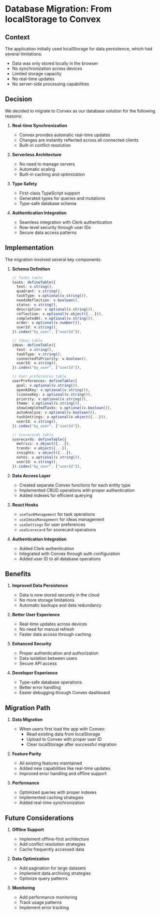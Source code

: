 # Database Migration: From localStorage to Convex

## Context

The application initially used localStorage for data persistence, which had several limitations:
- Data was only stored locally in the browser
- No synchronization across devices
- Limited storage capacity
- No real-time updates
- No server-side processing capabilities

## Decision

We decided to migrate to Convex as our database solution for the following reasons:

1. **Real-time Synchronization**
   - Convex provides automatic real-time updates
   - Changes are instantly reflected across all connected clients
   - Built-in conflict resolution

2. **Serverless Architecture**
   - No need to manage servers
   - Automatic scaling
   - Built-in caching and optimization

3. **Type Safety**
   - First-class TypeScript support
   - Generated types for queries and mutations
   - Type-safe database schema

4. **Authentication Integration**
   - Seamless integration with Clerk authentication
   - Row-level security through user IDs
   - Secure data access patterns

## Implementation

The migration involved several key components:

1. **Schema Definition**
   ```typescript
   // Tasks table
   tasks: defineTable({
     text: v.string(),
     quadrant: v.string(),
     taskType: v.optional(v.string()),
     needsReflection: v.boolean(),
     status: v.string(),
     description: v.optional(v.string()),
     reflection: v.optional(v.object({...})),
     completedAt: v.optional(v.string()),
     order: v.optional(v.number()),
     userId: v.string(),
   }).index("by_user", ["userId"]),

   // Ideas table
   ideas: defineTable({
     text: v.string(),
     taskType: v.string(),
     connectedToPriority: v.boolean(),
     userId: v.string(),
   }).index("by_user", ["userId"]),

   // User preferences table
   userPreferences: defineTable({
     goal: v.optional(v.string()),
     openAIKey: v.optional(v.string()),
     licenseKey: v.optional(v.string()),
     priority: v.optional(v.string()),
     theme: v.optional(v.string()),
     showCompletedTasks: v.optional(v.boolean()),
     autoAnalyze: v.optional(v.boolean()),
     taskSettings: v.optional(v.object({...})),
     userId: v.string(),
   }).index("by_user", ["userId"]),

   // Scorecards table
   scorecards: defineTable({
     metrics: v.object({...}),
     trends: v.object({...}),
     insights: v.object({...}),
     notes: v.optional(v.string()),
     userId: v.string(),
   }).index("by_user", ["userId"]),
   ```

2. **Data Access Layer**
   - Created separate Convex functions for each entity type
   - Implemented CRUD operations with proper authentication
   - Added indexes for efficient querying

3. **React Hooks**
   - `useTaskManagement` for task operations
   - `useIdeasManagement` for ideas management
   - `useSettings` for user preferences
   - `useScorecard` for scorecard operations

4. **Authentication Integration**
   - Added Clerk authentication
   - Integrated with Convex through auth configuration
   - Added user ID to all database operations

## Benefits

1. **Improved Data Persistence**
   - Data is now stored securely in the cloud
   - No more storage limitations
   - Automatic backups and data redundancy

2. **Better User Experience**
   - Real-time updates across devices
   - No need for manual refresh
   - Faster data access through caching

3. **Enhanced Security**
   - Proper authentication and authorization
   - Data isolation between users
   - Secure API access

4. **Developer Experience**
   - Type-safe database operations
   - Better error handling
   - Easier debugging through Convex dashboard

## Migration Path

1. **Data Migration**
   - When users first load the app with Convex:
     - Read existing data from localStorage
     - Upload to Convex with proper user ID
     - Clear localStorage after successful migration

2. **Feature Parity**
   - All existing features maintained
   - Added new capabilities like real-time updates
   - Improved error handling and offline support

3. **Performance**
   - Optimized queries with proper indexes
   - Implemented caching strategies
   - Added real-time synchronization

## Future Considerations

1. **Offline Support**
   - Implement offline-first architecture
   - Add conflict resolution strategies
   - Cache frequently accessed data

2. **Data Optimization**
   - Add pagination for large datasets
   - Implement data archiving strategies
   - Optimize query patterns

3. **Monitoring**
   - Add performance monitoring
   - Track usage patterns
   - Implement error tracking
